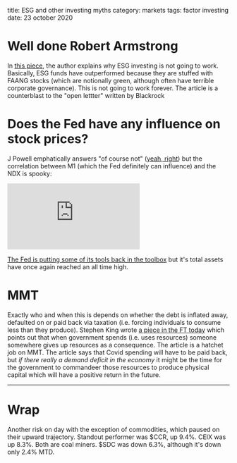 title: ESG and other investing myths
category: markets
tags: factor investing
date: 23 october 2020

# Well done Robert Armstrong

In [this piece](https://www.ft.com/content/9e3e1d8b-bf9f-4d8c-baee-0b25c3113319), the author explains why ESG investing is not going to work.
Basically, ESG funds have outperformed because they are stuffed with FAANG stocks (which are notionally green, although often have terrible corporate governance). This is not going to work forever. The article is a counterblast to the "open lettter" written by Blackrock 


# Does the Fed have any influence on stock prices?

J Powell emphatically answers "of course not" ([yeah, right](https://www.bloomberg.com/news/articles/2020-05-29/powell-says-fed-policies-absolutely-don-t-add-to-inequality)) but the correlation between M1 (which the Fed definitely can influence) and the NDX is spooky:

<div class="embed-container"><iframe src="https://fred.stlouisfed.org/graph/graph-landing.php?g=wZL0&width=670&height=475" scrolling="no" frameborder="0" style="overflow:hidden;" allowTransparency="true" loading="lazy"></iframe></div><script src="https://fred.stlouisfed.org/graph/js/embed.js" type="text/javascript"></script>

[The Fed is putting some of its tools back in the toolbox](https://wolfstreet.com/2020/10/22/fed-assets-eke-out-new-high-for-first-time-since-june-10-but-repos-swaps-spvs-mothballed/) but it's total assets have once again reached an all time high.


# MMT

Exactly who and when this is depends on whether the debt is inflated away, defaulted on or paid back via taxation (i.e. forcing individuals to consume less than they produce). 
Stephen King wrote [a piece in the FT today](https://www.ft.com/content/bcb523c3-7448-4cd6-a2d2-69b8f13be8f3) which points out that when government spends (i.e. uses resources) someone somewhere gives up resources as a consequence.
The article is a hatchet job on MMT.
The article says that Covid spending will have to be paid back, but *if there really a demand deficit in the economy* it might be the time for the government to commandeer those resources to produce physical capital which will have a positive return in the future.

---

# Wrap

Another risk on day with the exception of commodities, which paused on their upward trajectory.
Standout performer was $CCR, up 9.4%. CEIX was up 8.3%. Both are coal miners.
$SDC was down 6.3%, although it's down only 2.4% MTD.

